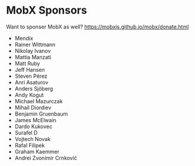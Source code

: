 MobX Sponsors
===========

Want to sponser MobX as well? https://mobxjs.github.io/mobx/donate.html

* Mendix
* Rainer Wittmann
* Nikolay Ivanov
* Mattia Manzati
* Matt Ruby
* Jeff Hansen
* Steven Pérez
* Anri Asaturov
* Anders Sjöberg
* Andy Kogut
* Michael Mazurczak
* Mihail Diordiev
* Benjamin Gruenbaum
* James McElwain
* Dardo Kukovec
* Surafel D
* Vojtech Novak
* Rafal Filipek
* Graham Kaemmer
* Andrei Zvonimir Crnković
